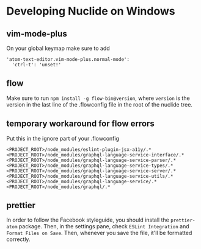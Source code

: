 # Developing Nuclide on Windows

## vim-mode-plus

On your global keymap make sure to add

```
'atom-text-editor.vim-mode-plus.normal-mode':
  'ctrl-t': 'unset!'
```

## flow

Make sure to run `npm install -g flow-bin@version`, where `version` is the version in the last line of the .flowconfig file in the root of the nuclide tree.

## temporary workaround for flow errors

Put this in the ignore part of your .flowconfig

```
<PROJECT_ROOT>/node_modules/eslint-plugin-jsx-a11y/.*
<PROJECT_ROOT>/node_modules/graphql-language-service-interface/.*
<PROJECT_ROOT>/node_modules/graphql-language-service-parser/.*
<PROJECT_ROOT>/node_modules/graphql-language-service-types/.*
<PROJECT_ROOT>/node_modules/graphql-language-service-server/.*
<PROJECT_ROOT>/node_modules/graphql-language-service-utils/.*
<PROJECT_ROOT>/node_modules/graphql-language-service/.*
<PROJECT_ROOT>/node_modules/graphql/.*
```

## prettier

In order to follow the Facebook styleguide,  you should install the `prettier-atom` package. Then, in the settings pane, check `ESLint Integration` and `Format Files on Save`. Then, whenever you save the file, it'll be formatted correctly.
